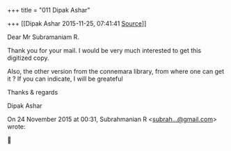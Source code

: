 +++
title = "011 Dipak Ashar"

+++
[[Dipak Ashar	2015-11-25, 07:41:41 [Source](https://groups.google.com/g/samskrita/c/IEBJpKHQ1kA)]]



Dear Mr Subramaniam R.

  

Thank you for your mail. I would be very much interested to get this digitized copy.

  

Also, the other version from the connemara library, from where one can get it ? If you can indicate, I will be greateful

  

Thanks & regards

  

Dipak Ashar

  

On 24 November 2015 at 00:31, Subrahmanian R \<[subrah...@gmail.com]()\> wrote:  



